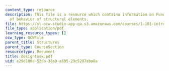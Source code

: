 ```yaml
---
content_type: resource
description: This file is a resource which contains information on Fundamental types
  of behavior of structural elements.
file: https://ol-ocw-studio-app-qa.s3.amazonaws.com/courses/1-101-introduction-to-civil-and-environmental-engineering-design-i-fall-2006/e29d100d52da38a9a60529c5297eba8a_designtask.pdf
file_type: application/pdf
learning_resource_types: []
ocw_type: OCWFile
parent_title: Structures
parent_type: CourseSection
resourcetype: Document
title: designtask.pdf
uid: e29d100d-52da-38a9-a605-29c5297eba8a
---
```

